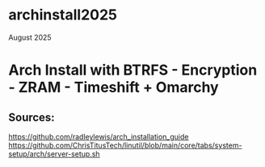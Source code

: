 # archinstall2025

August 2025

# Arch Install with BTRFS - Encryption - ZRAM - Timeshift + Omarchy


## Sources:
https://github.com/radleylewis/arch_installation_guide
https://github.com/ChrisTitusTech/linutil/blob/main/core/tabs/system-setup/arch/server-setup.sh

